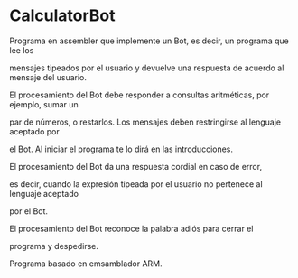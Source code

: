 # CalculatorBot

Programa en assembler que implemente un Bot, es decir, un programa que lee los 

mensajes tipeados por el usuario y devuelve una respuesta de acuerdo al mensaje del usuario. 

 

El procesamiento del Bot debe responder a consultas aritméticas, por ejemplo, sumar un 

par de números, o restarlos. Los mensajes deben restringirse al lenguaje aceptado por 

el Bot. Al iniciar el programa te lo dirá en las introducciones. 

 

El procesamiento del Bot da una respuesta cordial en caso de error, 

es decir, cuando la expresión tipeada por el usuario no pertenece al lenguaje aceptado 

por el Bot.  

El procesamiento del Bot reconoce la palabra adiós para cerrar el 

programa y despedirse. 

Programa basado en emsamblador ARM.
